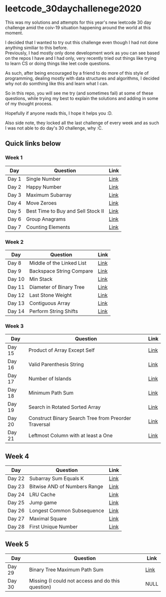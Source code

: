 # leetcode_30daychallenege2020

This was my solutions and attempts for this year's new leetcode 30 day challenge amid the coiv-19 situation happening around the world at this moment.  

I decided that I wanted to try out this challenge even though I had not done anything similiar to this before.  
Previously, I had mostly only done development work as you can see based on the repos I have and I had only, very recently tried out things like trying to learn CS or doing things like leet code questions.  

As such, after being encouraged by a friend to do more of this style of programming, dealing mostly with data structures and algorithms, I decided why not do somthing like this and learn what I can.  

So in this repo, you will see me try (and sometimes fail) at some of these questions, while trying my best to explain the solutions and adding in some of my thought process.  

Hopefully if anyone reads this, I hope it helps you :D.  

Also side note, they locked all the last challenge of every week and as such I was not able to do day's 30 challenge, why :C.  

## Quick links below

### Week 1
| Day   | Question | Link |
| ----- | -------- | ---- |
| Day 1 |Single Number | [Link](wk1/d1.md)|
| Day 2 | Happy Number| [Link](wk1/d2.md)|
| Day 3 | Maximum Subarray| [Link](wk1/d3.md)|
| Day 4 | Move Zeroes| [Link](wk1/d4.md)|
| Day 5 | Best Time to Buy and Sell Stock II| [Link](wk1/d5.md)|
| Day 6 | Group Anagrams| [Link](wk1/d6.md)|
| Day 7 | Counting Elements| [Link](wk1/d7.md)|

### Week 2

| Day   | Question | Link |
| ----- | -------- | ---- |
| Day 8 | Middle of the Linked List| [Link](wk2/d8.md)|
| Day 9 | Backspace String Compare| [Link](wk2/d9.md)|
| Day 10 | Min Stack| [Link](wk2/d10.md)|
| Day 11 | Diameter of Binary Tree| [Link](wk2/d11.md)|
| Day 12 | Last Stone Weight| [Link](wk2/d12.md)|
| Day 13 | Contiguous Array| [Link](wk2/d13.md)|
| Day 14 | Perform String Shifts| [Link](wk2/d14.md)|

### Week 3

| Day   | Question | Link |
| ----- | -------- | ---- |
| Day 15 | Product of Array Except Self| [Link](wk3/d15.md)|
| Day 16 | Valid Parenthesis String| [Link](wk3/d16.md)|
| Day 17 | Number of Islands| [Link](wk3/d17.md)|
| Day 18 | Minimum Path Sum| [Link](wk3/d18.md)|
| Day 19 | Search in Rotated Sorted Array| [Link](wk3/d19.md)|
| Day 20 | Construct Binary Search Tree from Preorder Traversal| [Link](wk3/d20.md)|
| Day 21 | Leftmost Column with at least a One| [Link](wk3/d21.md)|

## Week 4

| Day   | Question | Link |
| ----- | -------- | ---- |
| Day 22 | Subarray Sum Equals K| [Link](wk4/d22.md)|
| Day 23 | Bitwise AND of Numbers Range| [Link](wk4/d23.md)|
| Day 24 | LRU Cache| [Link](wk4/d24.md)|
| Day 25 | Jump game| [Link](wk4/d25.md)|
| Day 26 | Longest Common Subsequence| [Link](wk4/d26.md)|
| Day 27 | Maximal Square| [Link](wk4/d27.md)|
| Day 28 | First Unique Number| [Link](wk4/d28.md)|

## Week 5

| Day   | Question | Link |
| ----- | -------- | ---- |
| Day 29 | Binary Tree Maximum Path Sum| [Link](wk5/d29.md)|
| Day 30 | Missing (I could not access and do this question) | NULL |

